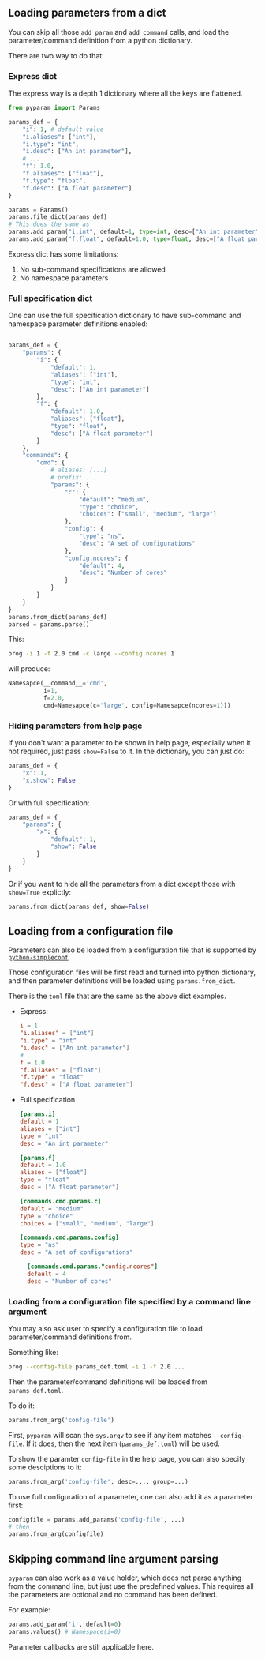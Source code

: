 ## Loading parameters from a dict

You can skip all those `add_param` and `add_command` calls, and load the parameter/command definition from a python dictionary.

There are two way to do that:

### Express dict

The express way is a depth 1 dictionary where all the keys are flattened.
```python
from pyparam import Params

params_def = {
    "i": 1, # default value
    "i.aliases": ["int"],
    "i.type": "int",
    "i.desc": ["An int parameter"],
    # ...
    "f": 1.0,
    "f.aliases": ["float"],
    "f.type": "float",
    "f.desc": ["A float parameter"]
}

params = Params()
params.file_dict(params_def)
# This does the same as
params.add_param("i,int", default=1, type=int, desc=["An int parameter"])
params.add_param("f,float", default=1.0, type=float, desc=["A float parameter"])
```

Express dict has some limitations:

1. No sub-command specifications are allowed
2. No namespace parameters

### Full specification dict

One can use the full specification dictionary to have sub-command and namespace parameter definitions enabled:

```python

params_def = {
    "params": {
        "i": {
            "default": 1,
            "aliases": ["int"],
            "type": "int",
            "desc": ["An int parameter"]
        },
        "f": {
            "default": 1.0,
            "aliases": ["float"],
            "type": "float",
            "desc": ["A float parameter"]
        }
    },
    "commands": {
        "cmd": {
            # aliases: [...]
            # prefix: ...
            "params": {
                "c": {
                    "default": "medium",
                    "type": "choice",
                    "choices": ["small", "medium", "large"]
                },
                "config": {
                    "type": "ns",
                    "desc": "A set of configurations"
                },
                "config.ncores": {
                    "default": 4,
                    "desc": "Number of cores"
                }
            }
        }
    }
}
params.from_dict(params_def)
parsed = params.parse()
```

This:
```sh
prog -i 1 -f 2.0 cmd -c large --config.ncores 1
```
will produce:
```python
Namesapce(__command__='cmd',
          i=1,
          f=2.0,
          cmd=Namesapce(c='large', config=Namesapce(ncores=1)))
```

### Hiding parameters from help page

If you don't want a parameter to be shown in help page, especially when it not required, just pass `show=False` to it. In the dictionary, you can just do:
```python
params_def = {
    "x": 1,
    "x.show": False
}
```
Or with full specification:
```python
params_def = {
    "params": {
        "x": {
            "default": 1,
            "show": False
        }
    }
}
```

Or if you want to hide all the parameters from a dict except those with `show=True` explictly:
```python
params.from_dict(params_def, show=False)
```

## Loading from a configuration file

Parameters can also be loaded from a configuration file that is supported by [`python-simpleconf`][1]

Those configuration files will be first read and turned into python dictionary, and then parameter definitions will be loaded using `params.from_dict`.

There is the `toml` file that are the same as the above dict examples.

- Express:

    ```toml
    i = 1
    "i.aliases" = ["int"]
    "i.type" = "int"
    "i.desc" = ["An int parameter"]
    # ...
    f = 1.0
    "f.aliases" = ["float"]
    "f.type" = "float"
    "f.desc" = ["A float parameter"]
    ```

- Full specification

    ```toml
    [params.i]
    default = 1
    aliases = ["int"]
    type = "int"
    desc = "An int parameter"

    [params.f]
    default = 1.0
    aliases = ["float"]
    type = "float"
    desc = ["A float parameter"]

    [commands.cmd.params.c]
    default = "medium"
    type = "choice"
    choices = ["small", "medium", "large"]

    [commands.cmd.params.config]
    type = "ns"
    desc = "A set of configurations"

      [commands.cmd.params."config.ncores"]
      default = 4
      desc = "Number of cores"
    ```

### Loading from a configuration file specified by a command line argument

You may also ask user to specify a configuration file to load parameter/command definitions from.

Something like:
```sh
prog --config-file params_def.toml -i 1 -f 2.0 ...
```
Then the parameter/command definitions will be loaded from `params_def.toml`.

To do it:
```python
params.from_arg('config-file')
```

First, `pyparam` will scan the `sys.argv` to see if any item matches `--config-file`. If it does, then the next item (`params_def.toml`) will be used.

To show the paramter `config-file` in the help page, you can also specify some desciptions to it:
```python
params.from_arg('config-file', desc=..., group=...)
```

To use full configuration of a parameter, one can also add it as a parameter first:
```python
configfile = params.add_params('config-file', ...)
# then
params.from_arg(configfile)
```

## Skipping command line argument parsing

`pyparam` can also work as a value holder, which does not parse anything from the command line, but just use the predefined values. This requires all the parameters are optional and no command has been defined.

For example:
```python
params.add_param('i', default=0)
params.values() # Namespace(i=0)
```

Parameter callbacks are still applicable here.

[1]: https://github.com/pwwang/simpleconf
